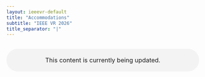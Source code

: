 ```yaml
---
layout: ieeevr-default
title: "Accommodations"
subtitle: "IEEE VR 2026"
title_separator: "|"
---
```


<p style="width:100%; margin: 30px auto; padding: 20px 0; text-align:center; font-size:1rem; border-radius: 30px; background-color: #f3f3f3">This content is currently being updated.</p>
<div style="display:none">
    <h1>Accommodations</h1>
    <h2>A quality accommodation</h2>
    <p>
      The city of Saint-Malo offers nearly 3,000 rooms, 900 of which are within walking distance. <br><br>
      You will be able to stay in charming hotels or hotels belonging to large hotel groups, according to your tastes and desires.  Most of the hotels are located in the heart of the Intra-Muros or on the seafront overlooking the great beach of Le Sillon, less than 10 minutes walk from the Grand Large.<br><br>
        
    - 5-star hotels: 264 rooms<br>
    - 4-star hotels: 515 rooms<br>
    - 3-star hotels: 959 rooms<br>
    - 2-star hotels: 363 rooms<br><br>
        
Rooms are not reserved by the conference, so we recommend booking as early as possible to secure your accommodation.<br><br>
Find below on the map the hotels that have committed to the Grand Large Quality Charter<br><br>
    </p>
    <div style="position: relative; padding-bottom: 56.25%; height: 0; overflow: hidden; max-width: 100%; height: auto;">
    <iframe 
        src="https://www.google.com/maps/d/embed?mid=1jojyXPIjvjy7ekYOSTA85u0PG7oMAhk&ehbc=2E312F"
        style="position: absolute; top: 0; left: 0; width: 100%; height: 100%; border: 0;" 
        allowfullscreen="" 
        loading="lazy">
    </iframe>
    </div>
</div>
